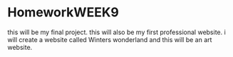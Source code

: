 # HomeworkWEEK9
this will be my final project. this will also be my first professional website. i will create a website called Winters wonderland and this will be an art website.
